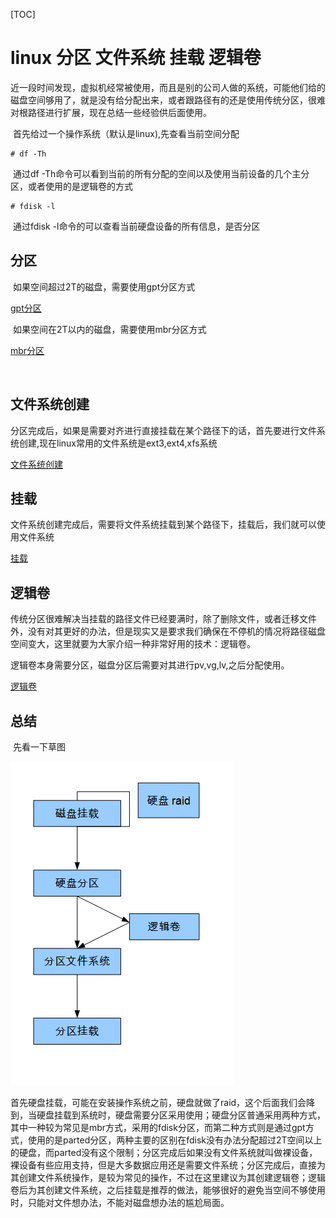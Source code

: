 [TOC]





# linux 分区 文件系统 挂载 逻辑卷

​	近一段时间发现，虚拟机经常被使用，而且是别的公司人做的系统，可能他们给的磁盘空间够用了，就是没有给分配出来，或者跟路径有的还是使用传统分区，很难对根路径进行扩展，现在总结一些经验供后面使用。



​	首先给过一个操作系统（默认是linux),先查看当前空间分配

```
# df -Th
```

​	通过df -Th命令可以看到当前的所有分配的空间以及使用当前设备的几个主分区，或者使用的是逻辑卷的方式

```
# fdisk -l
```

​	通过fdisk -l命令的可以查看当前硬盘设备的所有信息，是否分区

## 分区

​	如果空间超过2T的磁盘，需要使用gpt分区方式

[gpt分区](../20180717/linux_磁盘分区_parted.md)

​	如果空间在2T以内的磁盘，需要使用mbr分区方式

[mbr分区](../20180717/linux_磁盘分区_fdisk.md)

​	

## 文件系统创建

​	分区完成后，如果是需要对齐进行直接挂载在某个路径下的话，首先要进行文件系统创建,现在linux常用的文件系统是ext3,ext4,xfs系统

[文件系统创建](../20180718/linux_创建文件系统.md)



## 挂载

​	文件系统创建完成后，需要将文件系统挂载到某个路径下，挂载后，我们就可以使用文件系统

[挂载](../20180718/LINUX_挂载_卸载.md)



## 逻辑卷

​	传统分区很难解决当挂载的路径文件已经要满时，除了删除文件，或者迁移文件外，没有对其更好的办法，但是现实又是要求我们确保在不停机的情况将路径磁盘空间变大，这里就要为大家介绍一种非常好用的技术：逻辑卷。

​	逻辑卷本身需要分区，磁盘分区后需要对其进行pv,vg,lv,之后分配使用。



[逻辑卷](../20180718/LINUX_逻辑卷_CREATE_EXTEND.md)



## 总结



​	先看一下草图

![_](../img_src/000/2018-07-27_151044.png)

​	首先硬盘挂载，可能在安装操作系统之前，硬盘就做了raid，这个后面我们会降到，当硬盘挂载到系统时，硬盘需要分区采用使用；硬盘分区普通采用两种方式，其中一种较为常见是mbr方式，采用的fdisk分区，而第二种方式则是通过gpt方式，使用的是parted分区，两种主要的区别在fdisk没有办法分配超过2T空间以上的硬盘，而parted没有这个限制；分区完成后如果没有文件系统就叫做裸设备，裸设备有些应用支持，但是大多数据应用还是需要文件系统；分区完成后，直接为其创建文件系统操作，是较为常见的操作，不过在这里建议为其创建逻辑卷；逻辑卷后为其创建文件系统，之后挂载是推荐的做法，能够很好的避免当空间不够使用时，只能对文件想办法，不能对磁盘想办法的尴尬局面。





